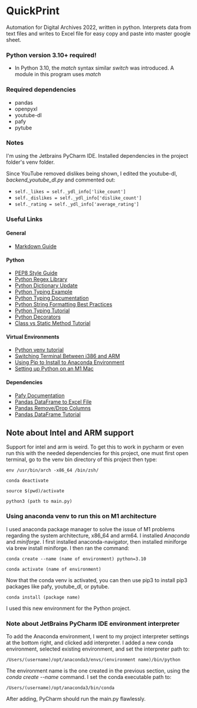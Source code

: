 # QuickPrint
Automation for Digital Archives 2022, written in python. Interprets data from text files and writes to Excel file for easy copy and paste into master google sheet.

### Python version 3.10+ required!
- In Python 3.10, the *match* syntax similar *switch* was introduced. A module in this program uses *match*

### Required dependencies
- pandas
- openpyxl
- youtube-dl
- pafy
- pytube

### Notes
I'm using the Jetbrains PyCharm IDE. Installed dependencies in the project folder's venv folder.

Since YouTube removed dislikes being shown, I edited the youtube-dl, *backend_youtube_dl.py* and commented out:

- `self._likes = self._ydl_info['like_count']`
- `self._dislikes = self._ydl_info['dislike_count']`
- `self._rating = self._ydl_info['average_rating']`


### Useful Links

#### General
- [Markdown Guide](https://www.markdownguide.org/basic-syntax/)

#### Python
- [PEP8 Style Guide](https://peps.python.org/pep-0008/#prescriptive-naming-conventions)
- [Python Regex Library](https://docs.python.org/3.10/library/re.html#match-objects)
- [Python Dictionary Update](https://www.w3schools.com/python/python_dictionaries_add.asp)
- [Python Typing Example](https://github.com/ActivityWatch/aw-core/blob/master/aw_core/models.py)
- [Python Typing Documentation](https://docs.python.org/3/library/typing.html)
- [Python String Formatting Best Practices](https://realpython.com/python-string-formatting/#1-old-style-string-formatting-operator)
- [Python Typing Tutorial](https://www.infoworld.com/article/3630372/get-started-with-python-type-hints.html)
- [Python Decorators](https://www.codingem.com/at-symbol-in-python/)
- [Class vs Static Method Tutorial](https://www.youtube.com/watch?v=BNFDOLE4Q5c)

#### Virtual Environments
- [Python venv tutorial](https://www.infoworld.com/article/3239675/virtualenv-and-venv-python-virtual-environments-explained.html)
- [Switching Terminal Between i386 and ARM](https://vineethbharadwaj.medium.com/m1-mac-switching-terminal-between-x86-64-and-arm64-e45f324184d9)
- [Using Pip to Install to Anaconda Environment](https://stackoverflow.com/questions/41060382/using-pip-to-install-packages-to-anaconda-environment)
- [Setting up Python on an M1 Mac](https://towardsdatascience.com/how-to-easily-set-up-python-on-any-m1-mac-5ea885b73fab)

#### Dependencies
- [Pafy Documentation](https://pythonhosted.org/pafy/#)
- [Pandas DataFrame to Excel File](https://datatofish.com/export-dataframe-to-excel/)
- [Pandas Remove/Drop Columns](https://stackoverflow.com/questions/40389018/dropping-multiple-columns-from-a-data-frame-using-python)
- [Pandas DataFrame Tutorial](https://www.tutorialspoint.com/python_pandas/python_pandas_dataframe.htm)


## Note about Intel and ARM support
Support for intel and arm is weird. To get this to work in pycharm or even run this with the needed dependencies for this project, one must first open terminal, go to the venv bin directory of this project then type:

`env /usr/bin/arch -x86_64 /bin/zsh/`

`conda deactivate`

`source $(pwd)/activate`

`python3 (path to main.py)`

### Using anaconda venv to run this on M1 architecture
I used anaconda package manager to solve the issue of M1 problems regarding the system architecture, x86_64 and arm64. I installed *Anaconda* and *miniforge*. I first installed anaconda-navigator, then installed miniforge via brew install miniforge. I then ran the command:

`conda create --name (name of environment) python=3.10`

`conda activate (name of environment)`

Now that the conda venv is activated, you can then use pip3 to install pip3 packages like pafy, youtube_dl, or pytube. 

`conda install (package name)`

I used this new environment for the Python project.

### Note about JetBrains PyCharm IDE environment interpreter
To add the Anaconda environment, I went to my project interpreter settings at the bottom right, and clicked add interpreter. I added a new conda environment, selected existing environment, and set the interpreter path to:

`/Users/(username)/opt/anaconda3/envs/(environment name)/bin/python`

The environment name is the one created in the previous section, using the *conda create --name* command. I set the conda executable path to:

`/Users/(username)/opt/anaconda3/bin/conda`

After adding, PyCharm should run the main.py flawlessly. 
